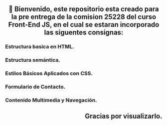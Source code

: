 <!-- ──────────────────────────────────────────────────────────────── -->
<h2 align="center"> 👋 Bienvenido,
este repositorio esta creado para la pre entrega de la comision 25228 del curso Front-End JS, en el cual se estaran incorporado las siguentes consignas:</h2>
<!-- ──────────────────────────────────────────────────────────────── -->

### Estructura basica en HTML.
### Estructura semántica.
### Estilos Básicos Aplicados con CSS.
### Formulario de Contacto.
### Contenido Multimedia y Navegación.

<!-- ──────────────────────────────────────────────────────────────── -->
<h2 align="right"> Gracias por visualizarlo.</h2>
